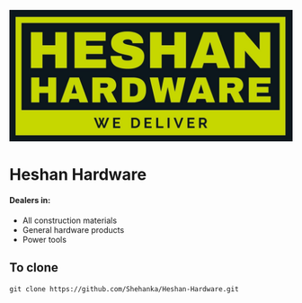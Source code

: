 ![Logo](web/WEB-INF/assets/images/logo.jpg)

# Heshan Hardware

#### Dealers in:
* All construction materials
* General hardware products
* Power tools

## To clone 

```
git clone https://github.com/Shehanka/Heshan-Hardware.git